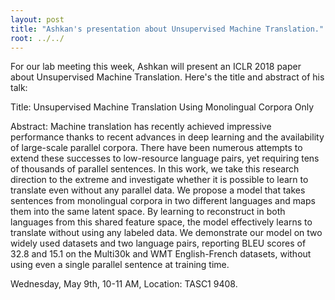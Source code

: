 ```yaml
---
layout: post
title: "Ashkan's presentation about Unsupervised Machine Translation."
root: ../../
---
```


For our lab meeting this week, Ashkan will present an ICLR 2018 paper about Unsupervised Machine Translation. Here's the title and abstract of his talk:

Title: Unsupervised Machine Translation Using Monolingual Corpora Only

Abstract: Machine translation has recently achieved impressive performance thanks to recent advances in deep learning and the availability of large-scale parallel corpora. There have been numerous attempts to extend these successes to low-resource language pairs, yet requiring tens of thousands of parallel sentences. In this work, we take this research direction to the extreme and investigate whether it is possible to learn to translate even without any parallel data. We propose a model that takes sentences from monolingual corpora in two different languages and maps them into the same latent space. By learning to reconstruct in both languages from this shared feature space, the model effectively learns to translate without using any labeled data. We demonstrate our model on two widely used datasets and two language pairs, reporting BLEU scores of 32.8 and 15.1 on the Multi30k and WMT English-French datasets, without using even a single parallel sentence at training time.

Wednesday, May 9th, 10-11 AM, Location: TASC1 9408.
